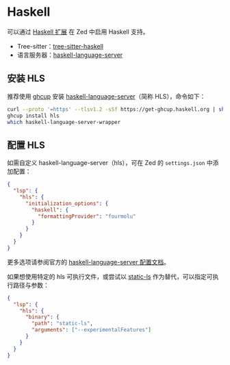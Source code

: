 # Haskell

可以通过 [Haskell 扩展](https://github.com/zed-extensions/haskell) 在 Zed 中启用 Haskell 支持。

- Tree-sitter：[tree-sitter-haskell](https://github.com/tree-sitter/tree-sitter-haskell)
- 语言服务器：[haskell-language-server](https://github.com/haskell/haskell-language-server)

## 安装 HLS

推荐使用 [ghcup](https://www.haskell.org/ghcup/install/) 安装 [haskell-language-server](https://haskell-language-server.readthedocs.io/en/latest/installation.html)（简称 HLS），命令如下：

```sh
curl --proto '=https' --tlsv1.2 -sSf https://get-ghcup.haskell.org | sh
ghcup install hls
which haskell-language-server-wrapper
```

## 配置 HLS

如需自定义 haskell-language-server（hls），可在 Zed 的 `settings.json` 中添加配置：

```json [settings]
{
  "lsp": {
    "hls": {
      "initialization_options": {
        "haskell": {
          "formattingProvider": "fourmolu"
        }
      }
    }
  }
}
```

更多选项请参阅官方的 [haskell-language-server 配置文档](https://haskell-language-server.readthedocs.io/en/latest/configuration.html)。

如果想使用特定的 hls 可执行文件，或尝试以 [static-ls](https://github.com/josephsumabat/static-ls) 作为替代，可以指定可执行路径与参数：

```json [settings]
{
  "lsp": {
    "hls": {
      "binary": {
        "path": "static-ls",
        "arguments": ["--experimentalFeatures"]
      }
    }
  }
}
```
